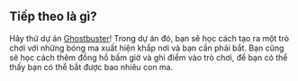 ## Tiếp theo là gì?

Hãy thử dự án [Ghostbuster](https://projects.raspberrypi.org/en/projects/ghostbusters)! Trong dự án đó, bạn sẽ học cách tạo ra một trò chơi với những bóng ma xuất hiện khắp nơi và bạn cần phải bắt. Bạn cũng sẽ học cách thêm đồng hồ bấm giờ và ghi điểm vào trò chơi, để bạn có thể thấy bạn có thể bắt được bao nhiêu con ma.